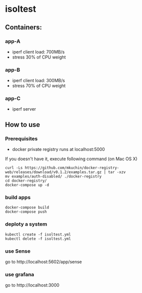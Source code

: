# isoltest

## Containers:

### app-A

* iperf client load: 700MB/s
* stress 30% of CPU weight

### app-B

* iperf client load: 300MB/s
* stress 70% of CPU weight

### app-C

* iperf server

## How to use

### Prerequisites

* docker private registry runs at localhost:5000

If you doesn't have it, execute following command (on Mac OS X)
```
curl -Ls https://github.com/mkuchin/docker-registry-web/releases/download/v0.1.2/examples.tar.gz | tar -xzv
mv examples/auth-disabled/ ./docker-registry
cd docker-registry/
docker-compose up -d
```

### build apps

```
docker-compose build
docker-compose push
```

### deploty a system

```
kubectl create -f isoltest.yml
kubectl delete -f isoltest.yml
```

### use Sense

go to http://localhost:5602/app/sense

### use grafana

go to http://localhost:3000
